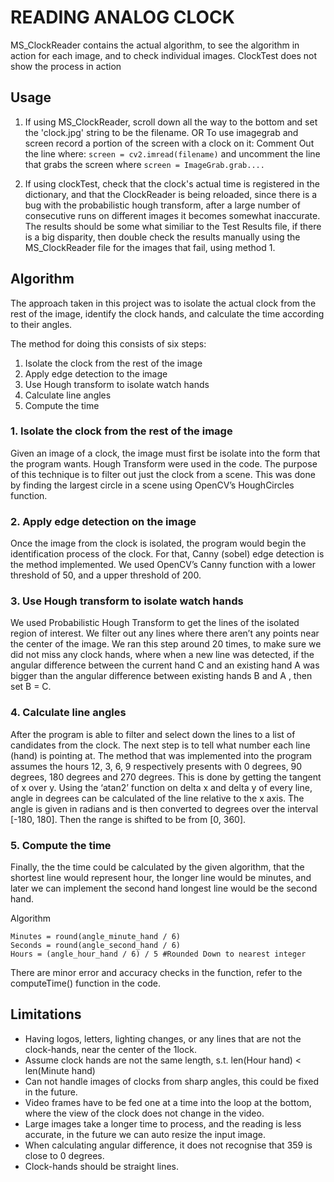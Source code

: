 # READING ANALOG CLOCK

MS_ClockReader contains the actual algorithm, to see the algorithm in action for each image, and to check individual images. ClockTest does not show the process in action

## Usage
1. If using MS_ClockReader, scroll down all the way to the bottom and set the 'clock.jpg' string to be the filename. OR To use imagegrab and screen record a portion of the screen with a clock on it:
Comment Out the line where:
	 `screen = cv2.imread(filename)`
and uncomment the line that grabs the screen where 
	`screen = ImageGrab.grab....`

2. If using clockTest, check that the clock's actual time is registered in the dictionary, and that the ClockReader is being reloaded, since there is a bug with the probabilistic hough transform, after a large number of consecutive runs on different images it becomes somewhat inaccurate. The results should be some what similiar to the Test Results file, if there is a big disparity, then double check the results manually using the MS_ClockReader file for the images that fail, using method 1.

## Algorithm

The approach taken in this project was to isolate the actual clock from the rest of the image,
identify the clock hands, and calculate the time according to their angles.

The method for doing this consists of six steps:
1. Isolate the clock from the rest of the image
2. Apply edge detection to the image
3. Use Hough transform to isolate watch hands
4. Calculate line angles
5. Compute the time

### 1. Isolate the clock from the rest of the image

Given an image of a clock, the image must first be isolate into the form that the program
wants. Hough Transform were used in the code. The purpose of this technique is to filter out
just the clock from a scene. This was done by finding the largest circle in a scene using
OpenCV’s HoughCircles function.

### 2. Apply edge detection on the image

Once the image from the clock is isolated, the program would begin the identification process
of the clock. For that, Canny (sobel) edge detection is the method implemented. We used
OpenCV’s Canny function with a lower threshold of 50, and a upper threshold of 200.

### 3. Use Hough transform to isolate watch hands
We used Probabilistic Hough Transform to get the lines of the isolated region of interest. We
filter out any lines where there aren’t any points near the center of the image. We ran this
step around 20 times, to make sure we did not miss any clock hands, where when a new line
was detected, if the angular difference between the current hand C and an existing hand A
was bigger than the angular difference between existing hands B and A , then set B = C.

### 4. Calculate line angles
After the program is able to filter and select down the lines to a list of candidates from the
clock. The next step is to tell what number each line (hand) is pointing at.
The method that was implemented into the program assumes the hours 12, 3, 6, 9 respectively
presents with 0 degrees, 90 degrees, 180 degrees and 270 degrees. This is done by getting the
tangent of x over y. Using the ‘atan2’ function on delta x and delta y of every line, angle in
degrees can be calculated of the line relative to the x axis. The angle is given in radians and is
then converted to degrees over the interval [-180, 180]. Then the range is shifted to be from
[0, 360].

### 5. Compute the time
Finally, the the time could be calculated by the given algorithm, that the shortest line would
represent hour, the longer line would be minutes, and later we can implement the second
hand longest line would be the second hand.

Algorithm
```
Minutes = round(angle_minute_hand / 6)
Seconds = round(angle_second_hand / 6)
Hours = (angle_hour_hand / 6) / 5 #Rounded Down to nearest integer
```

There are minor error and accuracy checks in the function, refer to the computeTime()
function in the code.

## Limitations
- Having logos, letters, lighting changes, or any lines that are not the clock-hands,  near the center of the 1lock.
- Assume clock hands are not the same length, s.t. len(Hour hand) < len(Minute hand)
- Can not handle images of clocks from sharp angles, this could be fixed in the future.
- Video frames have to be fed one at a time into the loop at the bottom, where the view of the clock does not change in the video.
- Large images take a longer time to process, and the reading is less accurate, in the future we can auto resize the input image.
- When calculating angular difference, it does not recognise that 359 is close to 0 degrees.
- Clock-hands should be straight lines.

